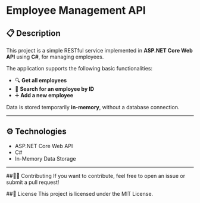 # Employee Management API

## 📋 Description

This project is a simple RESTful service implemented in **ASP.NET Core Web API** using **C#**, for managing employees.

The application supports the following basic functionalities:

- 🔍 **Get all employees**
- 🧾 **Search for an employee by ID**
- ➕ **Add a new employee**

Data is stored temporarily **in-memory**, without a database connection.

---

## ⚙️ Technologies

- ASP.NET Core Web API
- C#
- In-Memory Data Storage

---
##🧑‍💻 Contributing
If you want to contribute, feel free to open an issue or submit a pull request!

##📄 License
This project is licensed under the MIT License.
